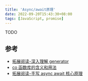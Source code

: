 ```yaml
---
title: 'Async/await原理'
date: 2022-09-20T15:43:30+08:00
tags: [JavaScript, promise]
---
```


TODO

## 参考

- [拓展阅读-深入理解 generator](https://github.com/Sunny-lucking/blog/issues/6)
- [co 函数库的含义和用法](https://www.ruanyifeng.com/blog/2015/05/co.html)
- [拓展阅读-手写 async await 核心原理](https://juejin.cn/post/7136424542238408718)
